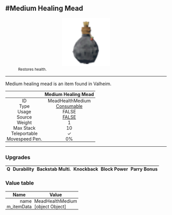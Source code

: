 <meta property="og:title" content="Medium Healing Mead - MoreValheim" /><meta property="og:type" content="website" /><meta property="og:image" content="/assets/medium_healing_mead.png" /><meta property="og:description" content="Medium Healing Mead is an item found in Valheim." /><meta name="theme-color" content="#546D78"><meta name="twitter:card" content="summary_large_image">
#Medium Healing Mead
-------------
<style>img {width:20px;}.tb {width:150px;display: block;margin-left: auto;margin-right: auto;}</style>

<style>.md-typeset table:not([class]) th:not([align]) {min-width:unset!important;}</style>
<style>td{padding:0em 0.3em!important;text-align:center!important;border-left:.05rem solid var(--md-default-fg-color--lightest)}</style>

<style>th{padding:0.1em 0.3em!important;text-align:center!important;font-weight:bold}</style>

<style>pre{text-align:right!important}</style>
<style>table tr td:first-child {border-left: 0;};</style>

<figure><img src="/assets/medium_healing_mead.png" class="tb" /><figcaption><small>Restores health.</small></figcaption></figure>

-------------

Medium healing mead is an item found in Valheim.

|        | Medium Healing Mead              |
| ----------- | ------------------------------------ |
| ID |MeadHealthMedium
| Type | [Consumable](../../types/consumable)
| Usage | FALSE<br>
| Source | [FALSE](../../items/false)
| Weight | 1 |
| Max Stack | 10 |
| Teleportable | ✓
| Movespeed Pen. | 0%


-------------

### Upgrades
| Q | Durability | Backstab Multi. | Knockback | Block Power | Parry Bonus
| - | - | - | - | - | - 


### Value table
| Name | Value
| - | - |
| <div style="text-align:right">name</div> | <div style="text-align:left">MeadHealthMedium</div> | 
| <div style="text-align:right">m_itemData</div> | <div style="text-align:left">[object Object]</div> | 